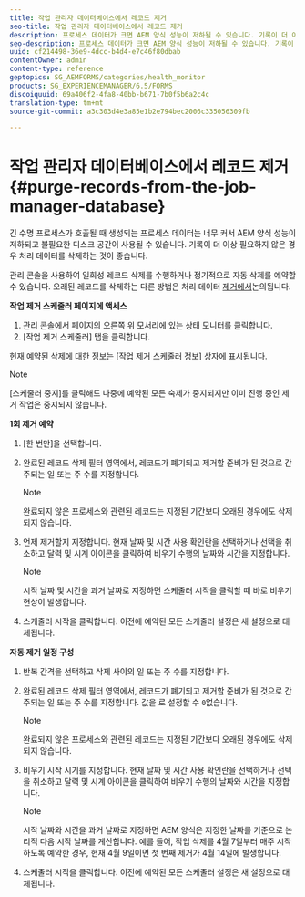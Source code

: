 ```yaml
---
title: 작업 관리자 데이터베이스에서 레코드 제거
seo-title: 작업 관리자 데이터베이스에서 레코드 제거
description: 프로세스 데이터가 크면 AEM 양식 성능이 저하될 수 있습니다. 기록이 더 이상 필요하지 않은 경우 처리 데이터를 삭제하는 것이 좋습니다.
seo-description: 프로세스 데이터가 크면 AEM 양식 성능이 저하될 수 있습니다. 기록이 더 이상 필요하지 않은 경우 처리 데이터를 삭제하는 것이 좋습니다.
uuid: cf214498-36e9-4dcc-b4d4-e7c46f80dbab
contentOwner: admin
content-type: reference
geptopics: SG_AEMFORMS/categories/health_monitor
products: SG_EXPERIENCEMANAGER/6.5/FORMS
discoiquuid: 69a406f2-4fa8-40bb-b671-7b0f5b6a2c4c
translation-type: tm+mt
source-git-commit: a3c303d4e3a85e1b2e794bec2006c335056309fb

---
```



# 작업 관리자 데이터베이스에서 레코드 제거 {#purge-records-from-the-job-manager-database}

긴 수명 프로세스가 호출될 때 생성되는 프로세스 데이터는 너무 커서 AEM 양식 성능이 저하되고 불필요한 디스크 공간이 사용될 수 있습니다. 기록이 더 이상 필요하지 않은 경우 처리 데이터를 삭제하는 것이 좋습니다.

관리 콘솔을 사용하여 일회성 레코드 삭제를 수행하거나 정기적으로 자동 삭제를 예약할 수 있습니다. 오래된 레코드를 삭제하는 다른 방법은 처리 데이터 [제거에서](/help/forms/using/admin-help/purging-process-data.md#purging-process-data)논의됩니다.

**작업 제거 스케줄러 페이지에 액세스**

1. 관리 콘솔에서 페이지의 오른쪽 위 모서리에 있는 상태 모니터를 클릭합니다.
1. [작업 제거 스케줄러] 탭을 클릭합니다.

현재 예약된 삭제에 대한 정보는 [작업 제거 스케줄러 정보] 상자에 표시됩니다.

>[!NOTE]
>
>[스케줄러 중지]를 클릭해도 나중에 예약된 모든 숙제가 중지되지만 이미 진행 중인 제거 작업은 중지되지 않습니다.

**1회 제거 예약**

1. [한 번만]을 선택합니다.
1. 완료된 레코드 삭제 필터 영역에서, 레코드가 폐기되고 제거할 준비가 된 것으로 간주되는 일 또는 주 수를 지정합니다.

   >[!NOTE]
   >
   >완료되지 않은 프로세스와 관련된 레코드는 지정된 기간보다 오래된 경우에도 삭제되지 않습니다.

1. 언제 제거할지 지정합니다. 현재 날짜 및 시간 사용 확인란을 선택하거나 선택을 취소하고 달력 및 시계 아이콘을 클릭하여 비우기 수행의 날짜와 시간을 지정합니다.

   >[!NOTE]
   >
   >시작 날짜 및 시간을 과거 날짜로 지정하면 스케줄러 시작을 클릭할 때 바로 비우기 현상이 발생합니다.

1. 스케줄러 시작을 클릭합니다. 이전에 예약된 모든 스케줄러 설정은 새 설정으로 대체됩니다.

**자동 제거 일정 구성**

1. 반복 간격을 선택하고 삭제 사이의 일 또는 주 수를 지정합니다.
1. 완료된 레코드 삭제 필터 영역에서, 레코드가 폐기되고 제거할 준비가 된 것으로 간주되는 일 또는 주 수를 지정합니다. 값을 로 설정할 수 `0`없습니다.

   >[!NOTE]
   >
   >완료되지 않은 프로세스와 관련된 레코드는 지정된 기간보다 오래된 경우에도 삭제되지 않습니다.

1. 비우기 시작 시기를 지정합니다. 현재 날짜 및 시간 사용 확인란을 선택하거나 선택을 취소하고 달력 및 시계 아이콘을 클릭하여 비우기 수행의 날짜와 시간을 지정합니다.

   >[!NOTE]
   >
   >시작 날짜와 시간을 과거 날짜로 지정하면 AEM 양식은 지정한 날짜를 기준으로 논리적 다음 시작 날짜를 계산합니다. 예를 들어, 작업 삭제를 4월 7일부터 매주 시작하도록 예약한 경우, 현재 4월 9일이면 첫 번째 제거가 4월 14일에 발생합니다.

1. 스케줄러 시작을 클릭합니다. 이전에 예약된 모든 스케줄러 설정은 새 설정으로 대체됩니다.

